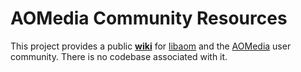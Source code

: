 # AOMedia Community Resources

This project provides a public **[wiki]** for [libaom] and the [AOMedia] user community. There is no codebase associated with it.

[wiki]: https://github.com/AOMediaCodec/community/wiki
[libaom]: https://aomedia.googlesource.com/aom/
[AOMedia]: https://aomedia.org/
